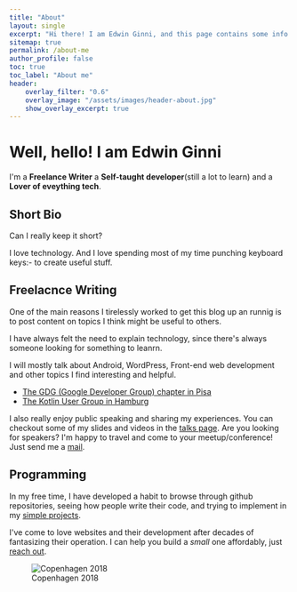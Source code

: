 ```yaml
---
title: "About"
layout: single
excerpt: "Hi there! I am Edwin Ginni, and this page contains some info about me I am comforable sharing with you"
sitemap: true
permalink: /about-me
author_profile: false
toc: true
toc_label: "About me"
header:
    overlay_filter: "0.6"
    overlay_image: "/assets/images/header-about.jpg"
    show_overlay_excerpt: true
---
```


# Well, hello! I am Edwin Ginni

I'm a **Freelance Writer** a **Self-taught developer**(still a lot to learn) and a **Lover of eveything tech**.

## Short Bio
Can I really keep it short?

I love technology. And I love spending most of my time punching keyboard keys:- to create useful stuff.  


## Freelacnce Writing
One of the main reasons I tirelessly worked to get this blog up an runnig is to post content on topics I think might be useful to others.

I have always felt the need to explain technology, since there's always someone looking for something to leanrn.

I will mostly talk about Android, WordPress, Front-end web development and other topics I find interesting and helpful.




* [The GDG (Google Developer Group) chapter in Pisa](https://gdgpisa.it/)
* [The Kotlin User Group in Hamburg](https://www.meetup.com/Kotlin-User-Group-Hamburg/)

I also really enjoy public speaking and sharing my experiences. You can checkout some of my slides and videos in the [talks page](/talks). Are you looking for speakers? I'm happy to travel and come to your meetup/conference! Just send me a [mail](mailto:corti.nico@gmail.com).

## Programming

In my free time, I have developed a habit to browse through github repositories, seeing how people write their code, and trying to implement in my [simple projects]().

I've come to love websites and their development after decades of fantasizing their operation. I can help you build a *small* one affordably, just [reach out]().

<figure>
  <img src="/assets/images/attachment-about.jpg" alt="Copenhagen 2018">
  <figcaption>Copenhagen 2018</figcaption>
</figure>

